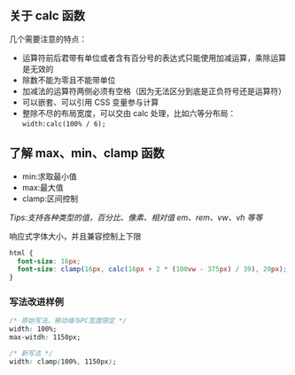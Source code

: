 ## 关于 calc 函数

几个需要注意的特点：

- 运算符前后君带有单位或者含有百分号的表达式只能使用加减运算，乘除运算是无效的
- 除数不能为零且不能带单位
- 加减法的运算符两侧必须有空格（因为无法区分到底是正负符号还是运算符）
- 可以嵌套、可以引用 CSS 变量参与计算
- 整除不尽的布局宽度，可以交由 calc 处理，比如六等分布局：`width:calc(100% / 6);`

## 了解 max、min、clamp 函数

- min:求取最小值
- max:最大值
- clamp:区间控制

_Tips:支持各种类型的值，百分比、像素、相对值 em、rem、vw、vh 等等_

响应式字体大小，并且兼容控制上下限

```css
html {
  font-size: 16px;
  font-size: clamp(16px, calc(16px + 2 * (100vw - 375px) / 39), 20px);
}
```

### 写法改进样例

```css
/* 原始写法，移动端与PC宽度限定 */
width: 100%;
max-witdh: 1150px;

/* 新写法 */
width: clamp(100%, 1150px);
```
